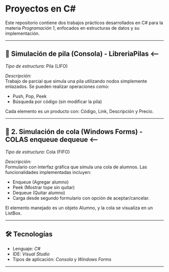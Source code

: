 # Proyectos en C#

Este repositorio contiene dos trabajos prácticos desarrollados en C# para la materia *Programación 1*, enfocados en estructuras de datos y su implementación.

---

## 📌 Simulación de pila (Consola) - LibreriaPilas <--

*Tipo de estructura:* Pila (LIFO)

*Descripción:*  
Trabajo de parcial que simula una pila utilizando nodos simplemente enlazados. Se pueden realizar operaciones como:

- Push, Pop, Peek
- Búsqueda por código (sin modificar la pila)
  
Cada elemento es un producto con: Código, Link, Descripción y Precio.

---

## 📌 2. Simulación de cola (Windows Forms) - COLAS enqueue dequeue <--

*Tipo de estructura:* Cola (FIFO)

*Descripción:*  
Formulario con interfaz gráfica que simula una cola de alumnos. Las funcionalidades implementadas incluyen:

- Enqueue (Agregar alumno)
- Peek (Mostrar tope sin quitar)
- Dequeue (Quitar alumno)
- Carga desde segundo formulario con opción de aceptar/cancelar.

El elemento manejado es un objeto Alumno, y la cola se visualiza en un ListBox.

---

## 🛠 Tecnologías

- Lenguaje: *C#*
- IDE: *Visual Studio*
- Tipos de aplicación: *Consola* y *Windows Forms*

---
